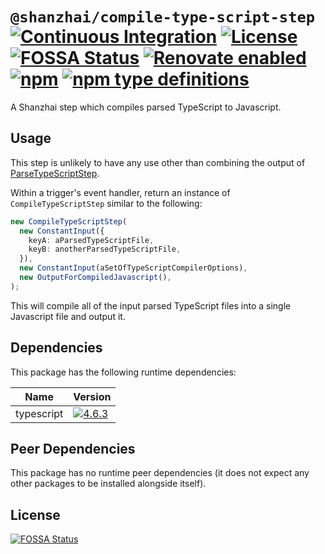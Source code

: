 # `@shanzhai/compile-type-script-step` [![Continuous Integration](https://github.com/jameswilddev/shanzhai/workflows/Continuous%20Integration/badge.svg)](https://github.com/jameswilddev/shanzhai/actions) [![License](https://img.shields.io/github/license/jameswilddev/shanzhai.svg)](https://github.com/jameswilddev/shanzhai/blob/master/license) [![FOSSA Status](https://app.fossa.io/api/projects/git%2Bgithub.com%2Fjameswilddev%2Fshanzhai.svg?type=shield)](https://app.fossa.io/projects/git%2Bgithub.com%2Fjameswilddev%2Fshanzhai?ref=badge_shield) [![Renovate enabled](https://img.shields.io/badge/renovate-enabled-brightgreen.svg)](https://renovatebot.com/) [![npm](https://img.shields.io/npm/v/@shanzhai/compile-type-script-step.svg)](https://www.npmjs.com/package/@shanzhai/compile-type-script-step) [![npm type definitions](https://img.shields.io/npm/types/@shanzhai/compile-type-script-step.svg)](https://www.npmjs.com/package/@shanzhai/compile-type-script-step)

A Shanzhai step which compiles parsed TypeScript to Javascript.

## Usage

This step is unlikely to have any use other than combining the output of
[ParseTypeScriptStep](https://www.npmjs.com/package/@shanzhai/parse-type-script-step).

Within a trigger's event handler, return an instance of `CompileTypeScriptStep`
similar to the following:

```typescript
new CompileTypeScriptStep(
  new ConstantInput({
    keyA: aParsedTypeScriptFile,
    keyB: anotherParsedTypeScriptFile,
  }),
  new ConstantInput(aSetOfTypeScriptCompilerOptions),
  new OutputForCompiledJavascript(),
);
```

This will compile all of the input parsed TypeScript files into a single
Javascript file and output it.

## Dependencies

This package has the following runtime dependencies:

Name       | Version                                                                                          
---------- | -------------------------------------------------------------------------------------------------
typescript | [![4.6.3](https://img.shields.io/npm/v/typescript.svg)](https://www.npmjs.com/package/typescript)

## Peer Dependencies

This package has no runtime peer dependencies (it does not expect any other packages to be installed alongside itself).

## License

[![FOSSA Status](https://app.fossa.io/api/projects/git%2Bgithub.com%2Fjameswilddev%2Fshanzhai.svg?type=large)](https://app.fossa.io/projects/git%2Bgithub.com%2Fjameswilddev%2Fshanzhai?ref=badge_large)
